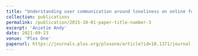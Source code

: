```yaml
---
title: "Understanding user communication around loneliness on online forums"
collection: publications
permalink: /publication/2015-10-01-paper-title-number-3
excerpt: 'Anietie Andy'
date: 2021-09-23
venue: 'Plos One'
paperurl: https://journals.plos.org/plosone/article?id=10.1371/journal.pone.0257791
---
```





